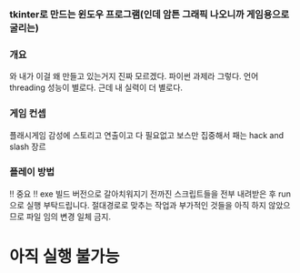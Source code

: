 ### tkinter로 만드는 윈도우 프로그램(인데 암튼 그래픽 나오니까 게임용으로 굴리는)

### 개요
와 내가 이걸 왜 만들고 있는거지 진짜 모르겠다.
파이썬 과제라 그렇다.
언어 threading 성능이 별로다.
근데 내 실력이 더 별로다.

### 게임 컨셉
플래시게임 감성에 스토리고 연출이고 다 필요없고 보스만 집중해서 패는 hack and slash 장르

### 플레이 방법
!! 중요 !! exe 빌드 버전으로 갈아치워지기 전까진 스크립트들을 전부 내려받은 후 run으로 실행 부탁드립니다.
절대경로로 맞추는 작업과 부가적인 것들을 아직 하지 않았으므로 파일 임의 변경 일체 금지.

# 아직 실행 불가능
